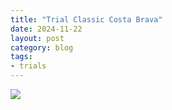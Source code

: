 ```yaml
---
title: "Trial Classic Costa Brava"
date: 2024-11-22
layout: post
category: blog
tags:
- trials
---
```



<!--more-->


 ![](/images/2024/)

